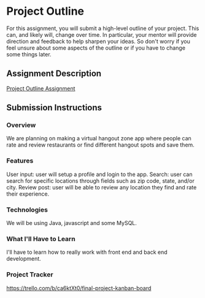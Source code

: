 # Project Outline
For this assignment, you will submit a high-level outline of your project. This can, and likely will, change over time. In particular, your mentor will provide direction and feedback to help sharpen your ideas. So don't worry if you feel unsure about some aspects of the outline or if you have to change some things later.

## Assignment Description
[Project Outline Assignment](https://education.launchcode.org/liftoff/modules/assignments/project-outline)

## Submission Instructions

### Overview
We are planning on making a virtual hangout zone app where people can rate and review restaurants or find different hangout spots and save them.
### Features
User input: user will setup a profile and login to the app.
Search: user can search for specific locations through fields such as zip code, state, and/or city.
Review post: user will be able to review any location they find and rate their experience.
### Technologies
We will be using Java, javascript and some MySQL.
### What I'll Have to Learn
I'll have to learn how to really work with front end and back end development.
### Project Tracker
https://trello.com/b/ca6ktXt0/final-project-kanban-board
